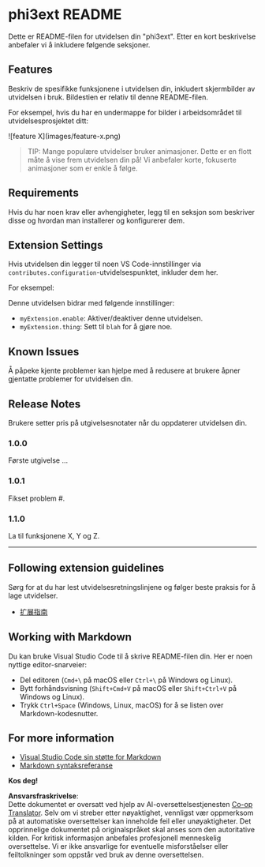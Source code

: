 <!--
CO_OP_TRANSLATOR_METADATA:
{
  "original_hash": "be0b2937160c486180ded27e4f14adeb",
  "translation_date": "2025-07-16T16:36:35+00:00",
  "source_file": "code/07.Lab/01/AIPC/extensions/phi3ext/README.md",
  "language_code": "no"
}
-->
# phi3ext README

Dette er README-filen for utvidelsen din "phi3ext". Etter en kort beskrivelse anbefaler vi å inkludere følgende seksjoner.

## Features

Beskriv de spesifikke funksjonene i utvidelsen din, inkludert skjermbilder av utvidelsen i bruk. Bildestien er relativ til denne README-filen.

For eksempel, hvis du har en undermappe for bilder i arbeidsområdet til utvidelsesprosjektet ditt:

\!\[feature X\]\(images/feature-x.png\)

> TIP: Mange populære utvidelser bruker animasjoner. Dette er en flott måte å vise frem utvidelsen din på! Vi anbefaler korte, fokuserte animasjoner som er enkle å følge.

## Requirements

Hvis du har noen krav eller avhengigheter, legg til en seksjon som beskriver disse og hvordan man installerer og konfigurerer dem.

## Extension Settings

Hvis utvidelsen din legger til noen VS Code-innstillinger via `contributes.configuration`-utvidelsespunktet, inkluder dem her.

For eksempel:

Denne utvidelsen bidrar med følgende innstillinger:

* `myExtension.enable`: Aktiver/deaktiver denne utvidelsen.
* `myExtension.thing`: Sett til `blah` for å gjøre noe.

## Known Issues

Å påpeke kjente problemer kan hjelpe med å redusere at brukere åpner gjentatte problemer for utvidelsen din.

## Release Notes

Brukere setter pris på utgivelsesnotater når du oppdaterer utvidelsen din.

### 1.0.0

Første utgivelse ...

### 1.0.1

Fikset problem #.

### 1.1.0

La til funksjonene X, Y og Z.

---

## Following extension guidelines

Sørg for at du har lest utvidelsesretningslinjene og følger beste praksis for å lage utvidelser.

* [扩展指南](https://code.visualstudio.com/api/references/extension-guidelines?WT.mc_id=aiml-137032-kinfeylo)

## Working with Markdown

Du kan bruke Visual Studio Code til å skrive README-filen din. Her er noen nyttige editor-snarveier:

* Del editoren (`Cmd+\` på macOS eller `Ctrl+\` på Windows og Linux).
* Bytt forhåndsvisning (`Shift+Cmd+V` på macOS eller `Shift+Ctrl+V` på Windows og Linux).
* Trykk `Ctrl+Space` (Windows, Linux, macOS) for å se listen over Markdown-kodesnutter.

## For more information

* [Visual Studio Code sin støtte for Markdown](http://code.visualstudio.com/docs/languages/markdown?WT.mc_id=aiml-137032-kinfeylo)
* [Markdown syntaksreferanse](https://help.github.com/articles/markdown-basics/)

**Kos deg!**

**Ansvarsfraskrivelse**:  
Dette dokumentet er oversatt ved hjelp av AI-oversettelsestjenesten [Co-op Translator](https://github.com/Azure/co-op-translator). Selv om vi streber etter nøyaktighet, vennligst vær oppmerksom på at automatiske oversettelser kan inneholde feil eller unøyaktigheter. Det opprinnelige dokumentet på originalspråket skal anses som den autoritative kilden. For kritisk informasjon anbefales profesjonell menneskelig oversettelse. Vi er ikke ansvarlige for eventuelle misforståelser eller feiltolkninger som oppstår ved bruk av denne oversettelsen.